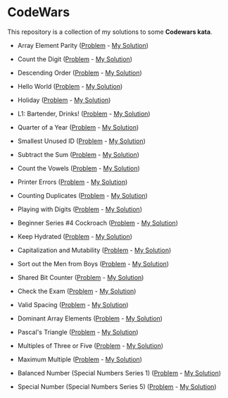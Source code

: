 # CodeWars

This repository is a collection of my solutions to some **Codewars kata**.

- Array Element Parity ([Problem](https://www.codewars.com/kata/5a092d9e46d843b9db000064) - [My Solution](https://github.com/danaeharris/CodeWars/blob/master/arrayElementParity.js))

- Count the Digit ([Problem](https://www.codewars.com/kata/566fc12495810954b1000030) - [My Solution](https://github.com/danaeharris/CodeWars/blob/master/countTheDigit.js))

- Descending Order ([Problem](https://www.codewars.com/kata/5467e4d82edf8bbf40000155) - [My Solution](https://github.com/danaeharris/CodeWars/blob/master/descendingOrder.js))

- Hello World ([Problem](codewars.com/kata/523b4ff7adca849afe000035) - [My Solution](https://github.com/danaeharris/CodeWars/blob/master/helloWorld.js))

- Holiday ([Problem](https://www.codewars.com/kata/57e92e91b63b6cbac20001e5) - [My Solution](https://github.com/danaeharris/CodeWars/blob/master/holidayViii%20DutyFree.js))

- L1: Bartender, Drinks! ([Problem](https://www.codewars.com/kata/568dc014440f03b13900001d) - [My Solution](https://github.com/danaeharris/CodeWars/blob/master/bartenderDrinks.js))

- Quarter of a Year ([Problem](https://www.codewars.com/kata/5ce9c1000bab0b001134f5af) - [My Solution](https://github.com/danaeharris/CodeWars/blob/master/quarterOfAYear.js))

- Smallest Unused ID ([Problem](https://www.codewars.com/kata/55eea63119278d571d00006a) - [My Solution](https://github.com/danaeharris/CodeWars/blob/master/smallestUnusedId.js))

- Subtract the Sum ([Problem](https://www.codewars.com/kata/56c5847f27be2c3db20009c3) - [My Solution](https://github.com/danaeharris/CodeWars/blob/master/subtractTheSum.js))

- Count the Vowels ([Problem](https://www.codewars.com/kata/54ff3102c1bad923760001f3/train/javascript) - [My Solution](https://github.com/danaeharris/CodeWars/blob/master/vowelCount.js))

- Printer Errors ([Problem](https://www.codewars.com/kata/56541980fa08ab47a0000040) - [My Solution](https://github.com/danaeharris/CodeWars/blob/master/printerErrors.js))

- Counting Duplicates ([Problem](https://www.codewars.com/kata/54bf1c2cd5b56cc47f0007a1) - [My Solution](https://github.com/danaeharris/CodeWars/blob/master/countingDuplicates.js))
 
- Playing with Digits ([Problem](https://www.codewars.com/kata/5552101f47fc5178b1000050) - [My Solution](https://github.com/danaeharris/CodeWars/blob/master/playingWithDigits.js))

- Beginner Series #4 Cockroach ([Problem](https://www.codewars.com/kata/55fab1ffda3e2e44f00000c6) - [My Solution](https://github.com/danaeharris/CodeWars/blob/master/beginnerSeries%234Cockroach.js))

- Keep Hydrated ([Problem](https://www.codewars.com/kata/582cb0224e56e068d800003c) - [My Solution](https://github.com/danaeharris/CodeWars/commit/818fd3227e6d9191250fa72864321e3be6ada60a))

- Capitalization and Mutability ([Problem](https://www.codewars.com/kata/595970246c9b8fa0a8000086) - [My Solution](https://github.com/danaeharris/CodeWars/commit/da459d82c0d0897f29897f057c892050bdcbfe7e))

- Sort out the Men from Boys ([Problem](https://www.codewars.com/kata/5af15a37de4c7f223e00012d) - [My Solution](https://github.com/danaeharris/CodeWars/commit/57c8d38579464f93a64e9bdfac488c98f8aca3b6))

- Shared Bit Counter ([Problem](https://www.codewars.com/kata/58a5aeb893b79949eb0000f1) - [My Solution](https://github.com/danaeharris/CodeWars/blob/master/sharedBitCounter.js))

- Check the Exam ([Problem](https://www.codewars.com/kata/5a3dd29055519e23ec000074) - [My Solution](https://github.com/danaeharris/CodeWars/blob/master/checkTheExam.js))

- Valid Spacing ([Problem](https://www.codewars.com/kata/5f77d62851f6bc0033616bd8) - [My Solution](https://github.com/danaeharris/CodeWars/blob/master/validSpacing.js))

- Dominant Array Elements ([Problem](https://www.codewars.com/kata/5a04133e32b8b998dc000089) - [My Solution](https://github.com/danaeharris/CodeWars/blob/master/dominantArrayElements.js))

- Pascal's Triangle ([Problem](https://www.codewars.com/kata/5226eb40316b56c8d500030f) - [My Solution](https://github.com/danaeharris/CodeWars/blob/master/pascalsTriangle.js))

- Multiples of Three or Five ([Problem](https://www.codewars.com/kata/514b92a657cdc65150000006) - [My Solution](https://github.com/danaeharris/CodeWars/blob/master/multiplesOfThreeOrFive.js))

- Maximum Multiple ([Problem](https://www.codewars.com/kata/5aba780a6a176b029800041c) - [My Solution](https://github.com/danaeharris/CodeWars/blob/master/maximumMultiple.js))

- Balanced Number (Special Numbers Series 1) ([Problem](https://www.codewars.com/kata/5a4e3782880385ba68000018) - [My Solution](https://github.com/danaeharris/CodeWars/blob/master/balancedNumber.js))

- Special Number (Special Numbers Series 5) ([Problem](https://www.codewars.com/kata/5a55f04be6be383a50000187) - [My Solution](https://github.com/danaeharris/CodeWars/blob/master/specialNumber.js))
